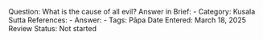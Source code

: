 Question: What is the cause of all evil?
Answer in Brief: -
 Category: Kusala
Sutta References: -
Answer: -
Tags: Pāpa
Date Entered: March 18, 2025
Review Status: Not started